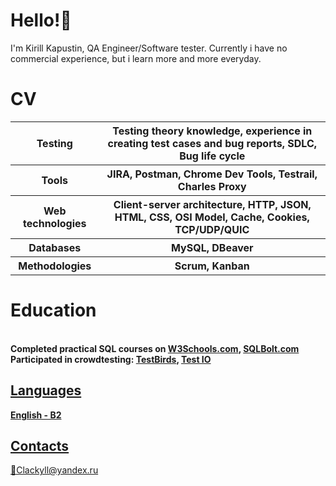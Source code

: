 # Hello!:hugs:

I'm Kirill Kapustin, QA Engineer/Software tester. Currently i have no commercial experience, but i learn more and more everyday.


<h1>CV</h1>
<table>
    <tr>
        <th>Testing</th>
        <th>Testing theory knowledge, experience in creating test cases and bug reports, SDLC, Bug life cycle</th>
    </tr>
    <tr>
        <th>Tools</th>
        <th>JIRA, Postman, Chrome Dev Tools, Testrail, Charles Proxy</th>
    </tr>
    <tr>
        <th>Web technologies</th>
        <th>Client-server architecture, HTTP, JSON, HTML, CSS, OSI Model, Cache, Cookies, TCP/UDP/QUIC</th>  
    </tr> 
    <tr>
        <th>Databases</th>
        <th>MySQL, DBeaver</th>
    </tr> 
    <tr>
        <th>Methodologies</th>
        <th>Scrum, Kanban</th>
    </tr>
</table>
<h1>Education</h1>
<br /><b>Completed practical SQL courses on <a href="https://www.w3schools.com/sql/default.asp" target="_blank">W3Schools.com</a>, <a href="https://sqlbolt.com/" target="_blank">SQLBolt.com</a></b><br />
<b>Participated in crowdtesting: <a href="https://www.testbirds.com/en/" target="_blank">TestBirds</a>, <a href="https://test.io/" target="_blank">Test IO</b> 
<h2>Languages</h2>
    <b>English - B2</b>
<h2>Contacts</h2>
📧Clackyll@yandex.ru





<!--
**Golf2GTI/Golf2GTI** is a ✨ _special_ ✨ repository because its `README.md` (this file) appears on your GitHub profile.

Here are some ideas to get you started:

- 🔭 I’m currently working on ...
- 🌱 I’m currently learning ...
- 👯 I’m looking to collaborate on ...
- 🤔 I’m looking for help with ...
- 💬 Ask me about ...
- 📫 How to reach me: ...
- 😄 Pronouns: ...
- ⚡ Fun fact: ...
-->
